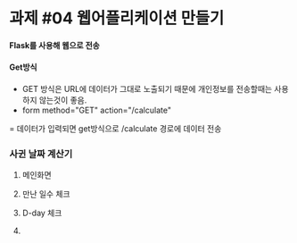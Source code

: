 # 과제 #04 웹어플리케이션 만들기

#### Flask를 사용해 웹으로 전송

#### Get방식 
- GET 방식은 URL에 데이터가 그대로 노출되기 때문에 개인정보를 전송할때는 사용하지 않는것이 좋음.
- form method="GET" action="/calculate"

 = 데이터가 입력되면 get방식으로 /calculate 경로에 데이터 전송

### 사귄 날짜 계산기
1. 메인화면

2. 만난 일수 체크

3. D-day 체크

4. 
